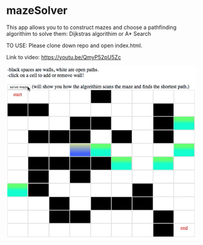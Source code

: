# mazeSolver
This app allows you to to construct mazes and choose a pathfinding algorithim to solve them: Dijkstras algorithim or A* Search

TO USE: Please clone down repo and open index.html.

Link to video:
https://youtu.be/QmyP52pU5Zc


![](maze-solver-sc.png)
